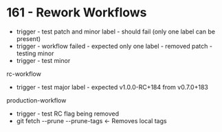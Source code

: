 # 161 - Rework Workflows

- trigger - test patch and minor label - should fail (only one label can be present)
- trigger - workflow failed - expected only one label - removed patch - testing minor
- trigger - test minor

rc-workflow
- trigger - test major label - expected v1.0.0-RC+184 from v0.7.0+183

production-workflow
- trigger - test RC flag being removed
- git fetch --prune --prune-tags <- Removes local tags